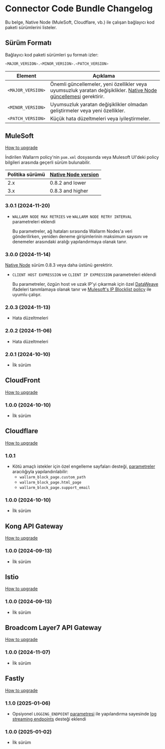 # Connector Code Bundle Changelog

Bu belge, Native Node (MuleSoft, Cloudflare, vb.) ile çalışan bağlayıcı kod paketi sürümlerini listeler.

## Sürüm Formatı

Bağlayıcı kod paketi sürümleri şu formatı izler:

```bash
<MAJOR_VERSION>.<MINOR_VERSION>.<PATCH_VERSION>
```

| Element           | Açıklama |
| ----------------- | -------- |
| `<MAJOR_VERSION>` | Önemli güncellemeler, yeni özellikler veya uyumsuzluk yaratan değişiklikler. [Native Node güncellemesi](../../updating-migrating/native-node/node-artifact-versions.md) gerektirir. |
| `<MINOR_VERSION>` | Uyumsuzluk yaratan değişiklikler olmadan geliştirmeler veya yeni özellikler. |
| `<PATCH_VERSION>` | Küçük hata düzeltmeleri veya iyileştirmeler. |

## MuleSoft

[How to upgrade](mulesoft.md#upgrading-the-policy)

İndirilen Wallarm policy'nin `pom.xml` dosyasında veya Mulesoft UI'deki policy bilgileri arasında geçerli sürüm bulunabilir.

| Politika sürümü | [Native Node version](../../updating-migrating/native-node/node-artifact-versions.md) |
| --------------- | ------------------- |
| 2.x             | 0.8.2 and lower     |
| 3.x             | 0.8.3 and higher    |

### 3.0.1 (2024-11-20)

* `WALLARM NODE MAX RETRIES` ve `WALLARM NODE RETRY INTERVAL` parametreleri eklendi

    Bu parametreler, ağ hataları sırasında Wallarm Nodes'a veri gönderilirken, yeniden deneme girişimlerinin maksimum sayısını ve denemeler arasındaki aralığı yapılandırmaya olanak tanır.

### 3.0.0 (2024-11-14)

[Native Node](../../updating-migrating/native-node/node-artifact-versions.md) sürüm 0.8.3 veya daha üstünü gerektirir.

* `CLIENT HOST EXPRESSION` ve `CLIENT IP EXPRESSION` parametreleri eklendi

    Bu parametreler, özgün host ve uzak IP'yi çıkarmak için özel [DataWeave](https://docs.mulesoft.com/dataweave/latest/dw-functions) ifadeleri tanımlamaya olanak tanır ve [Mulesoft's IP Blocklist policy](https://docs.mulesoft.com/mule-gateway/policies-included-ip-blocklist) ile uyumlu çalışır.

### 2.0.3 (2024-11-13)

* Hata düzeltmeleri

### 2.0.2 (2024-11-06)

* Hata düzeltmeleri

### 2.0.1 (2024-10-10)

* İlk sürüm

## CloudFront

[How to upgrade](aws-lambda.md#upgrading-the-lambdaedge-functions)

### 1.0.0 (2024-10-10)

* İlk sürüm

## Cloudflare

[How to upgrade](cloudflare.md#upgrading-the-cloudflare-worker)

### 1.0.1

* Kötü amaçlı istekler için özel engelleme sayfaları desteği, [parametreler](cloudflare.md#configuration-options) aracılığıyla yapılandırılabilir:
    * `wallarm_block_page.custom_path`
    * `wallarm_block_page.html_page`
    * `wallarm_block_page.support_email`

### 1.0.0 (2024-10-10)

* İlk sürüm

## Kong API Gateway

[How to upgrade](kong-api-gateway.md#upgrading-the-wallarm-lua-plugin)

### 1.0.0 (2024-09-13)

* İlk sürüm

## Istio

[How to upgrade](istio.md#upgrading-the-wallarm-lua-plugin)

### 1.0.0 (2024-09-13)

* İlk sürüm

## Broadcom Layer7 API Gateway

[How to upgrade](layer7-api-gateway.md#upgrading-the-wallarm-policies)

### 1.0.0 (2024-11-07)

* İlk sürüm

## Fastly

[How to upgrade](fastly.md#upgrading-the-wallarm-compute-service-on-fastly)

### 1.1.0 (2025-01-06)

* Opsiyonel `LOGGING_ENDPOINT` [parametresi](fastly.md#4-create-the-wallarm-config-store) ile yapılandırma sayesinde [log streaming endpoints](https://www.fastly.com/documentation/guides/integrations/logging/) desteği eklendi

### 1.0.0 (2025-01-02)

* İlk sürüm